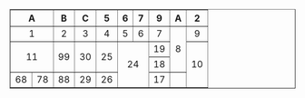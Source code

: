 <html>
<body>
  <p ailgn="center"><img src "https://github.com/Gilehriyaa/Gilehriyaa.github.io/blob/master/1.jpg"></p>
<table style="text-align: center;" border="1">
  <tr>
    <th colspan="2">A</th>
    <th>B</th>
    <th>C</th>
    <th>5</th>
    <th>6</th>
    <th colspan="2">7</th>
    <th>9</th>
    <th>A</th>
    <th colspan="2">2</th>
  </tr>
  <tr>
    <td colspan="2">1</td>
    <td>2</td>
    <td>3</td>
    <td>4</td>
    <td>5</td>
    <td colspan="2">6</td>
    <td>7</td>
    <td rowspan="3">8</td>
    <td colspan="2">9</td>
  </tr>
  <tr>
    <td rowspan="2" colspan="2">11</td>
    <td rowspan="2">99</td>
    <td rowspan="2">30</th>
    <td rowspan="2">25</td>
    <td rowspan="3" colspan="3">24</td>
    <td >19</td>
    <td rowspan="3" colspan="2">10</td>
  </tr>
  <tr>
    <td>18</td>
  </tr>
  <tr>
    <td rowspan="3">68</td>
    <td rowspan="3">78</td>
    <td>88</td>
    <td>29</td>
    <td>26</td>
    <td>17</td>
 
